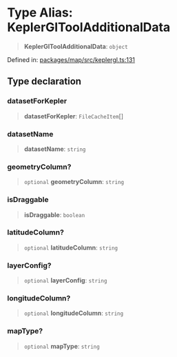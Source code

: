 # Type Alias: KeplerGlToolAdditionalData

> **KeplerGlToolAdditionalData**: `object`

Defined in: [packages/map/src/keplergl.ts:131](https://github.com/GeoDaCenter/openassistant/blob/2c7e2a603db0fcbd6603996e5ea15006191c5f7f/packages/map/src/keplergl.ts#L131)

## Type declaration

### datasetForKepler

> **datasetForKepler**: `FileCacheItem`[]

### datasetName

> **datasetName**: `string`

### geometryColumn?

> `optional` **geometryColumn**: `string`

### isDraggable

> **isDraggable**: `boolean`

### latitudeColumn?

> `optional` **latitudeColumn**: `string`

### layerConfig?

> `optional` **layerConfig**: `string`

### longitudeColumn?

> `optional` **longitudeColumn**: `string`

### mapType?

> `optional` **mapType**: `string`
